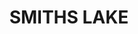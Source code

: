 ---
lastmod: '2025-04-06T06:05:20+00:00'
latitude: -32.196739
layout: suburb
longitude: 152.454216
postcode: '2428'
state: NSW
title: SMITHS LAKE
url: /nsw/smiths-lake/
---